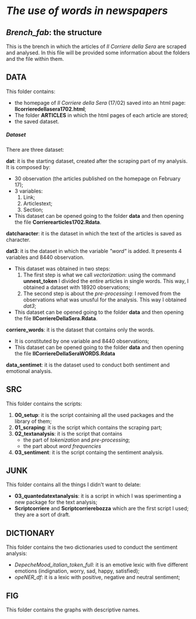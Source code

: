 #                                           *The use of words in newspapers* 

## *Brench_fab*: the structure
This is the brench in which the articles of *Il Corriere della Sera* are scraped and analysed. In this file will be provided some information about the folders and the file within them. 

## DATA
This folder contains:
- the homepage of *Il Corriere della Sera* (17/02) saved into an html page: **Ilcorrieredellasera1702.html**; 
- The folder **ARTICLES** in which the html pages of each article are stored; 
- the saved dataset. 

##### Dataset 
There are three dataset:

**dat**: it is the starting dataset, created after the scraping part of my analysis. It is composed by:
- 30 observation (the articles published on the homepage on February 17);
- 3 variables: 
  1) Link;
  2) Articlestext; 
  3) Section;
- This dataset can be opened going to the folder **data** and then opening the file **Corrierearticles1702.Rdata**. 

**datcharacter**: it is the dataset in which the text of the articles is saved as character. 

**dat3**: it is the dataset in which the variable *"word"* is added. It presents 4 variables and 8440 observation. 
- This dataset was obtained in two steps:
  1) The first step is what we call *vectorization*: using the command **unnest_token** I divided the entire articles in single words. This way, I obtained a dataset with 18920 observations;
  2) The second step is about the *pre-processing*: I removed from the observations what was unusful for the analysis. This way I obtained *dat3*; 
- This dataset can be opened going to the folder **data** and then opening the file **IlCorriereDellaSera.Rdata**.

**corriere_words**: it is the dataset that contains only the words. 
- It is constituted by one variable and 8440 observations;
- This dataset can be opened going to the folder **data** and then opening the file **IlCorriereDellaSeraWORDS.Rdata**

**data_sentimet**: it is the dataset used to conduct both sentiment and emotional analysis. 

## **SRC**
This folder contains the scripts:
1. **00_setup**: it is the script containing all the used packages and the library of them; 
2. **01_scraping**: it is the script which contains the scraping part;
3. **02_textanalysis**: it is the script that contains 
   - the part of *tokenization* and *pre-processing*;
   - the part about *word frequencies* 
4. **03_sentiment**: it is the script containg the sentiment analysis. 

## **JUNK**
This folder contains all the things I didn't want to delate:
- **03_quantedatextanalysis**: it is a script in which I was sperimenting a new package for the text analysis; 
- **Scriptcorriere** and **Scriptcorrierebozza** which are the first script I used; they are a sort of draft. 

## **DICTIONARY** 
This folder contains the two dictionaries used to conduct the sentiment analysis:
- *DepecheMood_italian_token_full*: it is an emotive lexic with five different emotions (indignation, worry, sad, happy, satisfied);
- *opeNER_df*: it is a lexic with positive, negative and neutral sentiment; 

## **FIG**
This folder contains the graphs with descriptive names. 



